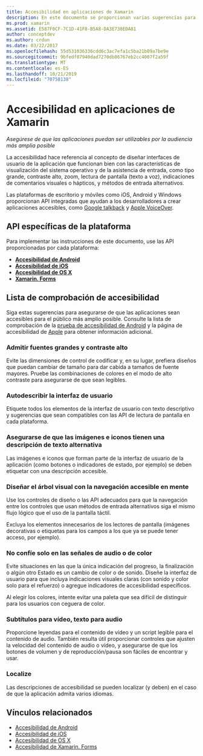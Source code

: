```yaml
---
title: Accesibilidad en aplicaciones de Xamarin
description: En este documento se proporcionan varias sugerencias para la creación de aplicaciones accesibles. Por ejemplo, incluye recomendaciones sobre fuentes grandes, contraste alto, interfaces autodescriptivas, etc.
ms.prod: xamarin
ms.assetid: E587F0CF-7C1D-41F8-B5A8-DA3E738EDA81
author: conceptdev
ms.author: crdun
ms.date: 03/22/2017
ms.openlocfilehash: 55d531036336cdd6c3ac7efa1c5ba21b09a7be9e
ms.sourcegitcommit: 9bfedf07940dad7270db86767eb2cc4007f2a59f
ms.translationtype: MT
ms.contentlocale: es-ES
ms.lasthandoff: 10/21/2019
ms.locfileid: "70758138"
---
```

# <a name="accessibility-in-xamarin-apps"></a>Accesibilidad en aplicaciones de Xamarin

_Asegúrese de que las aplicaciones puedan ser utilizables por la audiencia más amplia posible_

La accesibilidad hace referencia al concepto de diseñar interfaces de usuario de la aplicación que funcionan bien con las características de visualización del sistema operativo y de la asistencia de entrada, como tipo grande, contraste alto, zoom, lectura de pantalla (texto a voz), indicaciones de comentarios visuales o hápticos, y métodos de entrada alternativos.

Las plataformas de escritorio y móviles como iOS, Android y Windows proporcionan API integradas que ayudan a los desarrolladores a crear aplicaciones accesibles, como [Google talkback](https://play.google.com/store/apps/details?id=com.google.android.marvin.talkback) y [Apple VoiceOver](http://www.apple.com/accessibility/ios/voiceover/).

## <a name="platform-specific-apis"></a>API específicas de la plataforma

Para implementar las instrucciones de este documento, use las API proporcionadas por cada plataforma:

- [**Accesibilidad de Android**](~/android/app-fundamentals/accessibility.md)
- [**Accesibilidad de iOS**](~/ios/app-fundamentals/accessibility.md)
- [**Accesibilidad de OS X**](~/mac/app-fundamentals/accessibility.md)
- [**Xamarin. Forms**](~/xamarin-forms/app-fundamentals/accessibility/index.md)

<a name="checklist" />

## <a name="accessibility-checklist"></a>Lista de comprobación de accesibilidad

Siga estas sugerencias para asegurarse de que las aplicaciones sean accesibles para el público más amplio posible. Consulte la lista de comprobación de la [prueba de accesibilidad de Android](https://developer.android.com/training/accessibility/testing.html) y la página de accesibilidad de [Apple](http://www.apple.com/accessibility/) para obtener información adicional.

### <a name="support-large-fonts-and-high-contrast"></a>Admitir fuentes grandes y contraste alto

Evite las dimensiones de control de codificar y, en su lugar, prefiera diseños que puedan cambiar de tamaño para dar cabida a tamaños de fuente mayores.
Pruebe las combinaciones de colores en el modo de alto contraste para asegurarse de que sean legibles.

### <a name="make-the-user-interface-self-describing"></a>Autodescribir la interfaz de usuario

Etiquete todos los elementos de la interfaz de usuario con texto descriptivo y sugerencias que sean compatibles con las API de lectura de pantalla en cada plataforma.

### <a name="ensure-that-images-and-icons-have-an-alternate-text-description"></a>Asegurarse de que las imágenes e iconos tienen una descripción de texto alternativa

Las imágenes e iconos que forman parte de la interfaz de usuario de la aplicación (como botones o indicadores de estado, por ejemplo) se deben etiquetar con una descripción accesible.

### <a name="design-the-visual-tree-with-accessible-navigation-in-mind"></a>Diseñar el árbol visual con la navegación accesible en mente

Use los controles de diseño o las API adecuados para que la navegación entre los controles que usan métodos de entrada alternativos siga el mismo flujo lógico que el uso de la pantalla táctil.

Excluya los elementos innecesarios de los lectores de pantalla (imágenes decorativas o etiquetas para los campos a los que ya se puede tener acceso, por ejemplo).

### <a name="dont-rely-on-audio-or-color-cues-alone"></a>No confíe solo en las señales de audio o de color

Evite situaciones en las que la única indicación del progreso, la finalización o algún otro Estado es un cambio de color o de sonido. Diseñe la interfaz de usuario para que incluya indicaciones visuales claras (con sonido y color solo para el refuerzo) o agregue indicadores de accesibilidad específicos.

Al elegir los colores, intente evitar una paleta que sea difícil de distinguir para los usuarios con ceguera de color.

### <a name="captioning-for-video-text-for-audio"></a>Subtítulos para vídeo, texto para audio

Proporcione leyendas para el contenido de vídeo y un script legible para el contenido de audio. También resulta útil proporcionar controles que ajusten la velocidad del contenido de audio o vídeo, y asegurarse de que los botones de volumen y de reproducción/pausa son fáciles de encontrar y usar.

### <a name="localize"></a>Localize

Las descripciones de accesibilidad se pueden localizar (y deben) en el caso de que la aplicación admita varios idiomas.

## <a name="related-links"></a>Vínculos relacionados

- [Accesibilidad de Android](~/android/app-fundamentals/accessibility.md)
- [Accesibilidad de iOS](~/ios/app-fundamentals/accessibility.md)
- [Accesibilidad de OS X](~/mac/app-fundamentals/accessibility.md)
- [Accesibilidad de Xamarin. Forms](~/xamarin-forms/app-fundamentals/accessibility/index.md)
